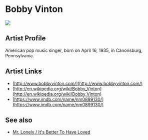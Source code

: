 # Bobby Vinton

![](../../asssets/artists/Bobby_Vinton.png)

## Artist Profile

American pop music singer, born on April 16, 1935, in Canonsburg, Pennsylvania.

## Artist Links

- [http://www.bobbyvinton.com/](http://www.bobbyvinton.com/)
- [http://en.wikipedia.org/wiki/Bobby_Vinton](http://en.wikipedia.org/wiki/Bobby_Vinton)
- [https://www.imdb.com/name/nm0899130/](https://www.imdb.com/name/nm0899130/)


## See also

- [Mr. Lonely / It's Better To Have Loved](Bobby_Vinton-Mr_Lonely_-_Its_Better_To_Have_Loved.md)
